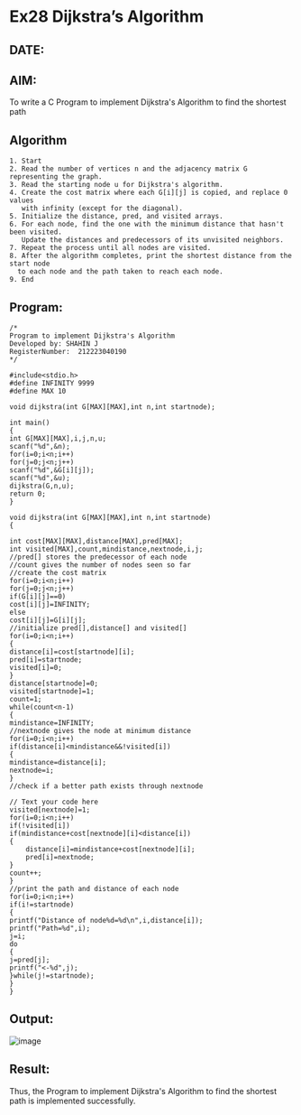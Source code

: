 # Ex28 Dijkstra’s Algorithm
## DATE:
## AIM:
To write a C Program to implement Dijkstra's Algorithm to find the shortest path

## Algorithm
```
1. Start
2. Read the number of vertices n and the adjacency matrix G representing the graph.
3. Read the starting node u for Dijkstra's algorithm.
4. Create the cost matrix where each G[i][j] is copied, and replace 0 values
   with infinity (except for the diagonal).
5. Initialize the distance, pred, and visited arrays.
6. For each node, find the one with the minimum distance that hasn't been visited.
   Update the distances and predecessors of its unvisited neighbors.
7. Repeat the process until all nodes are visited.
8. After the algorithm completes, print the shortest distance from the start node
  to each node and the path taken to reach each node.
9. End
``` 

## Program:
```
/*
Program to implement Dijkstra's Algorithm 
Developed by: SHAHIN J
RegisterNumber:  212223040190
*/
```
```
#include<stdio.h>
#define INFINITY 9999
#define MAX 10
 
void dijkstra(int G[MAX][MAX],int n,int startnode);
 
int main()
{
int G[MAX][MAX],i,j,n,u;
scanf("%d",&n);
for(i=0;i<n;i++)
for(j=0;j<n;j++)
scanf("%d",&G[i][j]);
scanf("%d",&u);
dijkstra(G,n,u);
return 0;
}
 
void dijkstra(int G[MAX][MAX],int n,int startnode)
{
 
int cost[MAX][MAX],distance[MAX],pred[MAX];
int visited[MAX],count,mindistance,nextnode,i,j;
//pred[] stores the predecessor of each node
//count gives the number of nodes seen so far
//create the cost matrix
for(i=0;i<n;i++)
for(j=0;j<n;j++)
if(G[i][j]==0)
cost[i][j]=INFINITY;
else
cost[i][j]=G[i][j];
//initialize pred[],distance[] and visited[]
for(i=0;i<n;i++)
{
distance[i]=cost[startnode][i];
pred[i]=startnode;
visited[i]=0;
}
distance[startnode]=0;
visited[startnode]=1;
count=1;
while(count<n-1)
{
mindistance=INFINITY;
//nextnode gives the node at minimum distance
for(i=0;i<n;i++)
if(distance[i]<mindistance&&!visited[i])
{
mindistance=distance[i];
nextnode=i;
}
//check if a better path exists through nextnode

// Text your code here
visited[nextnode]=1;
for(i=0;i<n;i++)
if(!visited[i])
if(mindistance+cost[nextnode][i]<distance[i])
{
    distance[i]=mindistance+cost[nextnode][i];
    pred[i]=nextnode;
}
count++;
}
//print the path and distance of each node
for(i=0;i<n;i++)
if(i!=startnode)
{
printf("Distance of node%d=%d\n",i,distance[i]);
printf("Path=%d",i);
j=i;
do
{
j=pred[j];
printf("<-%d",j);
}while(j!=startnode);
}
}
```

## Output:
![image](https://github.com/user-attachments/assets/ff702881-758a-488b-83ad-564b083c90fd)

## Result:
Thus, the Program to implement Dijkstra's Algorithm to find the shortest path is implemented successfully.

